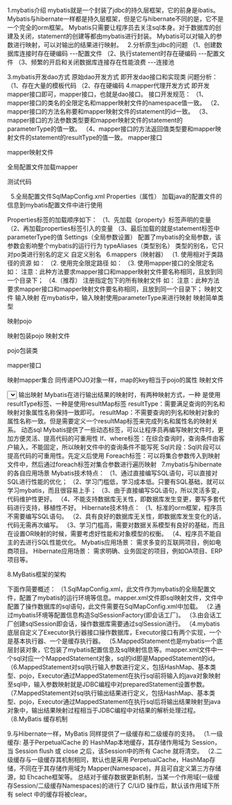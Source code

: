 1.mybatis介绍
mybatis就是一个封装了jdbc的持久层框架，它的前身是ibatis。
Mybatis与hibernate一样都是持久层框架，但是它与hibernate不同的是，它不是一个完全的orm框架。
Mybatis只需要让程序员去关注sql本身。对于数据库的创建及关闭，statement的创建等都由mybatis进行封装。
Mybatis可以对输入的参数进行映射，可以对输出的结果进行映射。
 
2.分析原生jdbc的问题
（1、创建数据库连接时存在硬编码
---配置文件
（2、执行statement时存在硬编码
---配置文件
（3、频繁的开启和关闭数据库连接存在性能浪费
---连接池

3.mybatis开发dao方式
原始dao开发方式
即开发dao接口和实现类
问题分析：
（1、存在大量的模板代码
（2、存在硬编码
4.mapper代理开发方式
即开发mapper接口即可，mapper接口，也就是dao接口。
接口开发规范：
（1、mapper接口的类名的全限定名和mapper映射文件的namespace值一致。
（2、mapper接口的方法名称要和mapper映射文件的statement的id一致。
（3、mapper接口的方法参数类型要和mapper映射文件的statement的parameterType的值一致。
（4、mapper接口的方法返回值类型要和mapper映射文件的statement的resultType的值一致。
mapper接口

mapper映射文件

全局配置文件加载mapper

测试代码

 
5.全局配置文件SqlMapConfig.xml
Properties（属性）
加载java的配置文件的信息到mybatis配置文件中进行使用

Properties标签的加载顺序如下：
（1、先加载《property》标签声明的变量
（2、再加载properties标签引入的变量
（3、最后加载的就是statement标签中parameterType的值
Settings（全局参数设置）
配置了mybatis的全局参数，该参数会影响整个mybatis的运行行为
typeAliases（类型别名）
类型的别名，它只对po类进行别名的定义
自定义别名
 
6.mappers（映射器）
（1.<mapper resource=’’/>
使用相对于类路径的资源
如：<mapper resource="sqlmap/User.xml" />
（2.<mapper url=’’/>
使用完全限定路径
如：<mapper url="file:///D:\workspace_spingmvc\mybatis_01\config\sqlmap\User.xml" />
（3.<mapper class=’’/>
使用mapper接口的全限定名
如：<mapper class="cn.itcast.mybatis.mapper.UserMapper"/>
注意：此种方法要求mapper接口和mapper映射文件要名称相同，且放到同一个目录下；
（4.<package name=’’/>（推荐）
注册指定包下的所有映射文件
如：<package name="cn.itcast.mybatis.mapper"/>
注意：此种方法要求mapper接口和mapper映射文件要名称相同，且放到同一个目录下；
映射文件
输入映射
在mybatis中，输入映射使用parameterType来进行映射
映射简单类型

映射pojo

映射包装pojo
映射文件

pojo包装类

mapper接口

映射mapper集合
同传递POJO对象一样，map的key相当于pojo的属性
映射文件
<!-- 传递hashmap综合查询用户信息 -->
<select id="findUserByHashmap" parameterType="hashmap" resultType="user">
select * from user where id=#{id} and username like '%${username}%'
</select>
输出映射
Mybatis在进行输出结果的映射时，有两种映射方式，一种 是使用resultType标签、一种是使用resultMap标签
resultType：需要满足查询的列名和映射对象属性名称保持一致即可。
resultMap：不需要查询的列名和映射对象的属性名称一致。但是需要定义一个resultMap标签来完成列名和属性名的映射关系。
动态sql
Mybatis提供了一些动态标签，可以让程序员再编写映射文件时，更加方便灵活、提高代码的可重用性
If、where标签：在综合查询时，查询条件由客户输入，不能固定，所以映射文件中的查询条件不能写死
Sql片段：Sql片段可以提高代码的可重用性。先定义后使用
Foreach标签：可以将集合参数传入到映射文件中，然后通过foreach标签对集合参数进行遍历映射
 
7.mybatis与hibernate的各自应用场景
Mybatis技术特点：
（1、通过直接编写SQL语句，可以直接对SQL进行性能的优化；
（2、学习门槛低，学习成本低。只要有SQL基础，就可以学习mybatis，而且很容易上手；
（3、由于直接编写SQL语句，所以灵活多变，代码维护性更好。
（4、不能支持数据库无关性，即数据库发生变更，要写多套代码进行支持，移植性不好。
Hibernate技术特点：
（1、标准的orm框架，程序员不需要编写SQL语句。
（2、具有良好的数据库无关性，即数据库发生变化的话，代码无需再次编写。
（3、学习门槛高，需要对数据关系模型有良好的基础，而且在设置OR映射的时候，需要考虑好性能和对象模型的权衡。
（4、程序员不能自主的去进行SQL性能优化。
Mybatis应用场景：
需求多变的互联网项目，例如电商项目。
Hibernate应用场景：
需求明确、业务固定的项目，例如OA项目、ERP项目等。



8.MyBatis框架的架构

下面作简要概述：
（1.SqlMapConfig.xml，此文件作为mybatis的全局配置文件，配置了mybatis的运行环境等信息。mapper.xml文件即sql映射文件，文件中配置了操作数据库的sql语句，此文件需要在SqlMapConfig.xml中加载。
（2.通过mybatis环境等配置信息构造SqlSessionFactory(即会话工厂)。
（3.由会话工厂创建sqlSession即会话，操作数据库需要通过sqlSession进行。
（4.mybatis底层自定义了Executor执行器接口操作数据库，Executor接口有两个实现，一个是基本执行器、一个是缓存执行器。
（5.MappedStatement也是mybatis一个底层封装对象，它包装了mybatis配置信息及sql映射信息等。mapper.xml文件中一个sql对应一个MappedStatement对象，sql的id即是MappedStatement的id。
（6.MappedStatement对sql执行输入参数进行定义，包括HashMap、基本类型、pojo，Executor通过MappedStatement在执行sql前将输入的java对象映射至sql中，输入参数映射就是JDBC编程中对preparedStatement设置参数。
（7.MappedStatement对sql执行输出结果进行定义，包括HashMap、基本类型、pojo，Executor通过MappedStatement在执行sql后将输出结果映射至java对象中，输出结果映射过程相当于JDBC编程中对结果的解析处理过程。
（8.MyBatis 缓存机制

9.与Hibernate一样，MyBatis 同样提供了一级缓存和二级缓存的支持。
（1.一级缓存: 基于PerpetualCache 的 HashMap本地缓存，其存储作用域为 Session，当 Session flush 或 close 之后，该Session中的所有 Cache 就将清空。
（2.二级缓存与一级缓存其机制相同，默认也是采用 PerpetualCache，HashMap存储，不同在于其存储作用域为 Mapper(Namespace)，并且可自定义第三方存储源，如 Ehcache框架等。
总结对于缓存数据更新机制，当某一个作用域(一级缓存Session/二级缓存Namespaces)的进行了 C/U/D 操作后，默认该作用域下所有 select 中的缓存将被clear。

